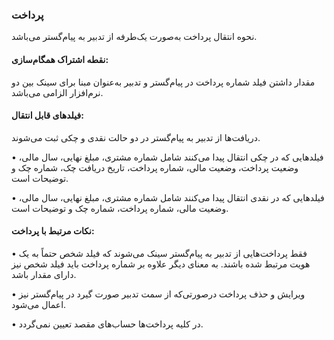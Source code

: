 ### پرداخت

نحوه انتقال پرداخت به‌صورت یک‌طرفه از تدبیر به پیام‌گستر می‌باشد.

#### نقطه اشتراک همگام‌سازی: 

مقدار داشتن فیلد شماره پرداخت در پیام‌گستر و تدبیر به‌عنوان مبنا برای سینک بین دو نرم‌افزار الزامی می‌باشد.

#### فیلدهای قابل انتقال:

دریافت‌ها از تدبیر به پیام‌گستر در دو حالت نقدی و چکی ثبت می‌شوند.

•    فیلدهایی که در چکی انتقال پیدا می‌کنند شامل شماره مشتری، مبلغ نهایی، سال مالی، وضعیت پرداخت، وضعیت مالی، شماره پرداخت، تاریخ دریافت چک، شماره چک و توضیحات است.

•    فیلدهایی که در نقدی انتقال پیدا می‌کنند شامل شماره مشتری، مبلغ نهایی، سال مالی، وضعیت مالی، شماره پرداخت، شماره چک و توضیحات است.

#### نکات مرتبط با پرداخت:

•    فقط پرداخت‌هایی از تدبیر به پیام‌گستر سینک می‌شوند که فیلد شخص حتماً به یک هویت مرتبط شده باشند. به معنای دیگر علاوه بر شماره پرداخت باید فیلد شخص نیز دارای مقدار باشد.

•    ویرایش و حذف پرداخت درصورتی‌که از سمت تدبیر صورت گیرد در پیام‌گستر نیز اعمال می‌شود.

•    در کلیه پرداخت‌ها حساب‌های مقصد تعیین نمی‌گردد.
